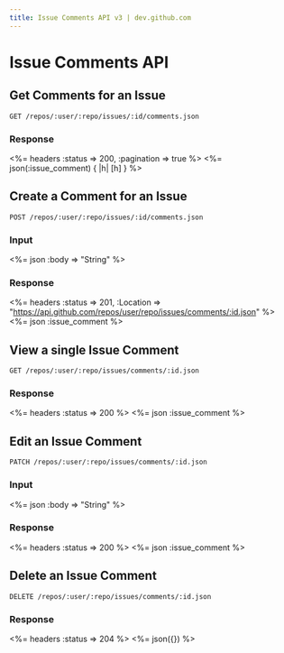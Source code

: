 ```yaml
---
title: Issue Comments API v3 | dev.github.com
---
```


# Issue Comments API

## Get Comments for an Issue

    GET /repos/:user/:repo/issues/:id/comments.json

### Response

<%= headers :status => 200, :pagination => true %>
<%= json(:issue_comment) { |h| [h] } %>

## Create a Comment for an Issue

    POST /repos/:user/:repo/issues/:id/comments.json

### Input

<%= json :body => "String" %>

### Response

<%= headers :status => 201,
      :Location =>
"https://api.github.com/repos/user/repo/issues/comments/:id.json" %>
<%= json :issue_comment %>

## View a single Issue Comment

    GET /repos/:user/:repo/issues/comments/:id.json

### Response

<%= headers :status => 200 %>
<%= json :issue_comment %>

## Edit an Issue Comment

    PATCH /repos/:user/:repo/issues/comments/:id.json

### Input

<%= json :body => "String" %>

### Response

<%= headers :status => 200 %>
<%= json :issue_comment %>

## Delete an Issue Comment

    DELETE /repos/:user/:repo/issues/comments/:id.json

### Response

<%= headers :status => 204 %>
<%= json({}) %>
